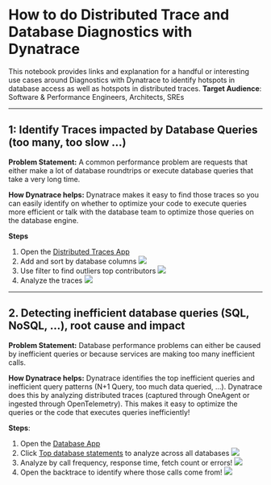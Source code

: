 # How to do Distributed Trace and Database Diagnostics with Dynatrace
This notebook provides links and explanation for a handful or interesting use cases around Diagnostics with Dynatrace to identify hotspots in database access as well as hotspots in distributed traces.
**Target Audience**: Software & Performance Engineers, Architects, SREs

---

## 1: Identify Traces impacted by Database Queries (too many, too slow ...)
**Problem Statement:** A common performance problem are requests that either make a lot of database roundtrips or execute database queries that take a very long time.

**How Dynatrace helps:** Dynatrace makes it easy to find those traces so you can easily identify on whether to optimize your code to execute queries more efficient or talk with the database team to optimize those queries on the database engine.

**Steps**
1. Open the [Distributed Traces App](https://wkf10640.apps.dynatrace.com/ui/apps/dynatrace.classic.distributed.traces/ui/diagnostictools/purepaths)
2. Add and sort by database columns ![](https://raw.githubusercontent.com/dynatrace-perfclinics/dynatrace-getting-started/main/images/howto_trace_database.png)
3. Use filter to find outliers top contributors ![](https://raw.githubusercontent.com/dynatrace-perfclinics/dynatrace-getting-started/main/images/howto_trace_databasefilter.png)
4. Analyze the traces ![](https://raw.githubusercontent.com/dynatrace-perfclinics/dynatrace-getting-started/main/images/howto_trace_tracewithsqls.png)

---

## 2. Detecting inefficient  database queries (SQL, NoSQL, ...), root cause and impact
**Problem Statement:** Database performance problems can either be caused by inefficient queries or because services are making too many inefficient calls. 

**How Dynatrace helps:** Dynatrace identifies the top inefficient queries and inefficient query patterns (N+1 Query, too much data queried, ...). Dynatrace does this by analyzing distributed traces (captured through OneAgent or ingested through OpenTelemetry). This makes it easy to optimize the queries or the code that executes queries inefficiently!

**Steps**:
1. Open the [Database App](https://wkf10640.apps.dynatrace.com/ui/apps/dynatrace.classic.databases/ui/databases)
2. Click [Top database statements](https://wkf10640.live.dynatrace.com/ui/diagnostictools/mda?gtf=-2h&gf=all&mdaId=topdb) to analyze across all databases ![](https://raw.githubusercontent.com/dynatrace-perfclinics/dynatrace-getting-started/main/images/howto_database_opentopstatements.png)
3. Analyze by call frequency, response time, fetch count or errors! ![](https://raw.githubusercontent.com/dynatrace-perfclinics/dynatrace-getting-started/main/images/howto_database_topdbanalysis.png)
4. Open the backtrace to identify where those calls come from! ![](https://raw.githubusercontent.com/dynatrace-perfclinics/dynatrace-getting-started/main/images/howto_database_dbbacktrace.png)